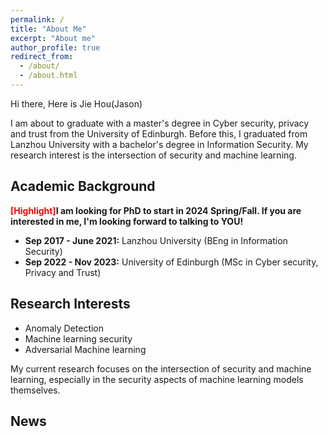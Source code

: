 ```yaml
---
permalink: /
title: "About Me"
excerpt: "About me"
author_profile: true
redirect_from: 
  - /about/
  - /about.html
---
```


Hi there, Here is Jie Hou(Jason)

I am about to graduate with a master's degree in Cyber security, privacy and trust from the University of Edinburgh. Before this, I graduated from Lanzhou University with a bachelor's degree in Information Security. My research interest is the intersection of security and machine learning. 

## Academic Background

**<font color='red'>[Highlight]</font>I am looking for PhD to start in 2024 Spring/Fall. If you are interested in me, I'm looking forward to talking to YOU!**

- **Sep 2017 - June 2021:** Lanzhou University (BEng in Information Security)
- **Sep 2022 - Nov 2023:** University of Edinburgh (MSc in Cyber security, Privacy and Trust)


## Research Interests

- Anomaly Detection
- Machine learning security
- Adversarial Machine learning

My current research focuses on the intersection of security and machine learning, especially in the security aspects of machine learning models themselves. 


## News


